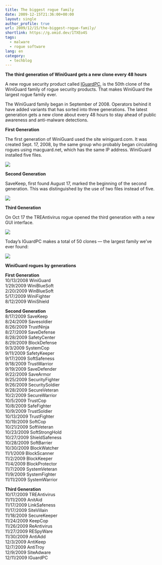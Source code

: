```yaml
---
title: The biggest rogue family
date: 2009-12-15T21:36:00+00:00
layout: single
author_profile: true
url: 2009/12/15/the-biggest-rogue-family/
shortlink: https://g.omid.dev/1TXEo4S
tags:
  - malware
  - rogue software
lang: en
category: 
  - techblog
---
```

**The third generation of WiniGuard gets a new clone every 48 hours**

A new rogue security product called [IGuardPC](http://sites.google.com/site/boelectronic/computer/malware/list-of-common-malwares/iguardpc), is the 50th clone of the WiniGuard family of rogue security products. That makes WiniGuard the largest rogue family ever.

The WiniGuard family began in September of 2008. Operators behind it have added variants that has sorted into three generations. The latest generation gets a new clone about every 48 hours to stay ahead of public awareness and anti-malware detections.

**First Generation**

The first generation of WiniGuard used the site winiguard.com. It was created Sept. 17, 2008, by the same group who probably began circulating rogues using macguard.net, which has the same IP address. WiniGuard installed five files.

![](http://3.bp.blogspot.com/_vaUVXcmC3OI/Syf5fEKRUlI/AAAAAAAAAWk/Lnp55vpn_xI/s1600-h/WiniGuard_GUI_Files.jpg)

**Second Generation**

SaveKeep, first found August 17, marked the beginning of the second generation. This was distinguished by the use of two files instead of five.

![](http://4.bp.blogspot.com/_vaUVXcmC3OI/Syf5k06feDI/AAAAAAAAAW8/waacR1T5p2c/s1600-h/SaveKeep.jpg)

**Third Generation**

On Oct 17 the TREAntivirus rogue opened the third generation with a new GUI interface.

![](http://4.bp.blogspot.com/_vaUVXcmC3OI/Syf5hcVVVYI/AAAAAAAAAWs/PlK_BBcdzVc/s1600-h/TRE+AntiVirus.jpg)

Today’s IGuardPC makes a total of 50 clones — the largest family we’ve ever found:

![](http://1.bp.blogspot.com/_vaUVXcmC3OI/Syf5i5GMM7I/AAAAAAAAAW0/ZPzl0Wmpvmk/s1600-h/IGuardPC_GUI.jpg)

**WiniGuard rogues by generations**

**First Generation**  
10/13/2008 WiniGuard  
1/29/2009 WiniBlueSoft  
2/20/2009 WinBlueSoft  
5/17/2009 WiniFighter  
8/12/2009 WiniShield

**Second Generation**  
8/17/2009 SaveKeep  
8/24/2009 Savesoldier  
8/26/2009 TrustNinja  
8/27/2009 SaveDefense  
8/28/2009 SafetyCenter  
8/29/2009 BlockDefense  
9/3/2009 SystemCop  
9/11/2009 SafetyKeeper  
9/17/2009 SoftSafeness  
9/18/2009 TrustWarrior  
9/19/2009 SaveDefender  
9/22/2009 SaveArmor  
9/25/2009 SecurityFighter  
9/26/2009 SecuritySoldier  
9/28/2009 SecureVeteran  
10/2/2009 SecureWarrior  
10/5/2009 TrustCop  
10/8/2009 SafeFighter  
10/9/2009 TrustSoldier  
10/13/2009 TrustFighter  
10/19/2009 SoftCop  
10/21/2009 SoftVeteran  
10/23/2009 SoftStrongHold  
10/27/2009 ShieldSafeness  
10/28/2009 SoftBarrier  
10/30/2009 BlockWatcher  
11/1/2009 BlockScanner  
11/2/2009 BlockKeeper  
11/4/2009 BlockProtector  
11/7/2009 SystemVeteran  
11/9/2009 SystemFighter  
11/11/2009 SystemWarrior

**Third Generation**  
10/17/2009 TREAntivirus  
11/11/2009 AnitAid  
11/17/2009 LinkSafeness  
11/17/2009 SiteVillain  
11/18/2009 SecureKeeper  
11/24/2009 KeepCop  
11/26/2009 ReAntivirus  
11/27/2009 RESpyWare  
11/30/2009 AntiAdd  
12/3/2009 AntiKeep  
12/7/2009 AntiTroy  
12/9/2009 SiteAdware  
12/11/2009 IGuardPC